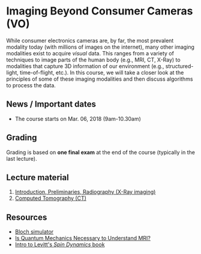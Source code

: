# Imaging Beyond Consumer Cameras (VO)

While consumer electronics cameras are, by far, the most prevalent modality
today (with millions of images on the internet), many other imaging modalities
exist to acquire *visual* data. This ranges from a variety of techniques to
image parts of the human body (e.g., MRI, CT, X-Ray) to modalities that
capture 3D information of our environment (e.g., structured-light, time-of-flight,
etc.). In this course, we will take a closer look at the principles of some of
these imaging modalities and then discuss algorithms to process the data.

## News / Important dates

- The course starts on Mar. 06, 2018 (9am-10.30am)

## Grading

Grading is based on **one final exam** at the end of the course (typically in the last lecture).

## Lecture material

1. [Introduction, Preliminaries, Radiography (X-Ray imaging)](slides_00.pdf)
2. [Computed Tomography (CT)](slides_01.pdf)

## Resources

- [Bloch simulator](http://www.drcmr.dk/bloch)
- [Is Quantum Mechanics Necessary to Understand MRI?](http://www.drcmr.dk/Docs/IsQuantumMechanicsNecessaryForUnderstandingMagneticResonance.pdf)
- [Intro to Levitt's *Spin Dynamics* book](http://samples.sainsburysebooks.co.uk/9780470517123_sample_417622.pdf)
